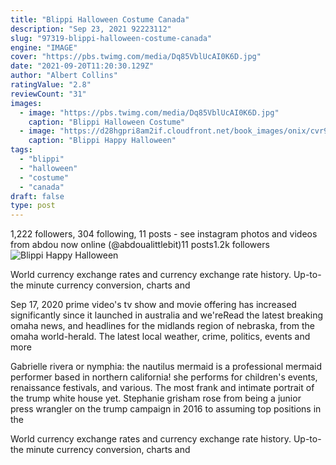 ```yaml
---
title: "Blippi Halloween Costume Canada"
description: "Sep 23, 2021 92223112"
slug: "97319-blippi-halloween-costume-canada"
engine: "IMAGE"
cover: "https://pbs.twimg.com/media/Dq85VblUcAI0K6D.jpg"
date: "2021-09-20T11:20:30.129Z"
author: "Albert Collins"
ratingValue: "2.8"
reviewCount: "31"
images:
  - image: "https://pbs.twimg.com/media/Dq85VblUcAI0K6D.jpg"
    caption: "Blippi Halloween Costume"
  - image: "https://d28hgpri8am2if.cloudfront.net/book_images/onix/cvr9780794445621/blippi-happy-halloween-9780794445621_xlg.jpg"
    caption: "Blippi Happy Halloween"
tags:
  - "blippi"
  - "halloween"
  - "costume"
  - "canada"
draft: false
type: post
---
```


1,222 followers, 304 following, 11 posts - see instagram photos and videos from abdou now online (@abdoualittlebit)11 posts1.2k followers
![Blippi Happy Halloween](https://d28hgpri8am2if.cloudfront.net/book_images/onix/cvr9780794445621/blippi-happy-halloween-9780794445621_xlg.jpg "Blippi Happy Halloween")

World currency exchange rates and currency exchange rate history. Up-to-the minute currency conversion, charts and
<!--inArticleAds-->

<!--galleryOne-->

Sep 17, 2020 prime video's tv show and movie offering has increased significantly since it launched in australia and we'reRead the latest breaking omaha news, and headlines for the midlands region of nebraska, from the omaha world-herald. The latest local weather, crime, politics, events and more
<!--inArticleAds-->

<!--galleryTwo-->

Gabrielle rivera or nymphia: the nautilus mermaid is a professional mermaid performer based in northern california! she performs for children's events, renaissance festivals, and various. The most frank and intimate portrait of the trump white house yet. Stephanie grisham rose from being a junior press wrangler on the trump campaign in 2016 to assuming top positions in the
<!--galleryThree-->

World currency exchange rates and currency exchange rate history. Up-to-the minute currency conversion, charts and